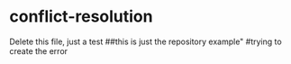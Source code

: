 # conflict-resolution
Delete this file, just a test
##this is just the repository example"
#trying to create the error
